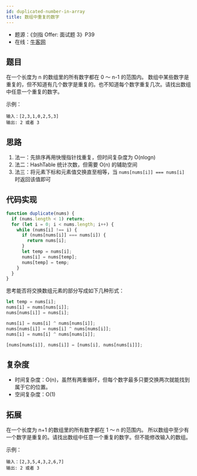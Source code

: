 ```yaml
---
id: duplicated-number-in-array
title: 数组中重复的数字
---
```


- 题源：《剑指 Offer: 面试题 3》P39
- 在线：[牛客网](https://www.nowcoder.com/practice/623a5ac0ea5b4e5f95552655361ae0a8)

## 题目

在一个长度为 n 的数组里的所有数字都在 0 ～ n-1 的范围内。 数组中某些数字是重复的，但不知道有几个数字是重复的。也不知道每个数字重复几次。请找出数组中任意一个重复的数字。

示例：

```text
输入：[2,3,1,0,2,5,3]
输出: 2 或者 3
```

## 思路

1. 法一：先排序再用快慢指针找重复，但时间复杂度为 O(nlogn)
2. 法二：HashTable 统计次数，但需要 O(n) 的辅助空间
3. 法三：将元素下标和元素值交换直至相等，当 `nums[nums[i]] === nums[i]` 时返回该值即可

## 代码实现

```js
function duplicate(nums) {
  if (nums.length < 1) return;
  for (let i = 0; i < nums.length; i++) {
    while (nums[i] !== i) {
      if (nums[nums[i]] === nums[i]) {
        return nums[i];
      }
      let temp = nums[i];
      nums[i] = nums[temp];
      nums[temp] = temp;
    }
  }
}
```

思考能否将交换数组元素的部分写成如下几种形式：

```js
let temp = nums[i];
nums[i] = nums[nums[i]];
nums[nums[i]] = nums[i];
```

```js
nums[i] = nums[i] ^ nums[nums[i]];
nums[nums[i]] = nums[i] ^ nums[nums[i]];
nums[i] = nums[i] ^ nums[nums[i]];
```

```js
[nums[nums[i]], nums[i]] = [nums[i], nums[nums[i]]];
```

## 复杂度

- 时间复杂度：O(n)，虽然有两重循环，但每个数字最多只要交换两次就能找到属于它的位置。
- 空间复杂度：O(1)

## 拓展

在一个长度为 n+1 的数组里的所有数字都在 1 ～ n 的范围内。 所以数组中至少有一个数字是重复的。请找出数组中任意一个重复的数字。但不能修改输入的数组。

示例：

```text
输入：[2,3,5,4,3,2,6,7]
输出: 2 或者 3
```
